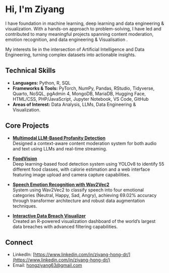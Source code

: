# Hi, I'm Ziyang 


I have foundation in machine learning, deep learning and data engineering & visualization. With a hands-on approach to problem-solving, I have led and contributed to many meaningful projects spanning content moderation, emotion recognition, and data engineering & Visualisation .

My interests lie in the intersection of Artificial Intelligence and Data Engineering, turning complex datasets into actionable insights. 



## Technical Skills

- **Languages:** Python, R, SQL  
- **Frameworks & Tools:** PyTorch, NumPy, Pandas, RStudio, Tidyverse, Quarto, NoSQL, pgAdmin 4, MongoDB, MariaDB, Hugging Face, HTML/CSS, PHP/JavaScript, Jupyter Notebook, VS Code, GitHub
- **Areas of Interest:** Data Analysis, LLMs, Data Engineering & Visualization.



## Core Projects

- **[Multimodal LLM-Based Profanity Detection](https://github.com/2302660/profanity-detection.git)**  
  Designed a context-aware content moderation system for both audio and text using LLMs and real-time streaming.
  
- **[FoodVision](https://github.com/2302660/aai3001_final_project.git)**  
  Deep learning-based food detection system using YOLOv8 to identify 55 different food classes, with calorie estimation and a web interface featuring image upload and camera capture capabilities.

- **[Speech Emotion Recognition with Wav2Vec2](https://github.com/2302660/Speech-Emotion-Recognition-using-Wav2Vec2.git)**  
  System using Wav2Vec2 to classify speech into four emotional categories (Neutral, Happy, Sad, Angry), achieving 69.02% accuracy through transformer architecture and robust data augmentation techniques.

- **[Interactive Data Breach Visualizer](https://github.com/2302660/r_team_project.git)**  
  Created an R-powered visualization dashboard of the world’s largest data breaches with advanced filtering capabilities.



## Connect

- LinkedIn: [https://www.linkedin.com/in/ziyang-hong-dr/](https://www.linkedin.com/in/ziyang-hong-dr/)  
- Email: hongziyang63@gmail.com  


